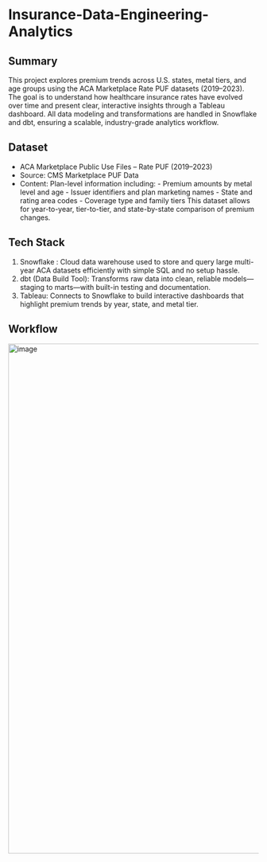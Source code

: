 # Insurance-Data-Engineering-Analytics
## Summary
This project explores premium trends across U.S. states, metal tiers, and age groups using the ACA Marketplace Rate PUF datasets (2019–2023).
The goal is to understand how healthcare insurance rates have evolved over time and present clear, interactive insights through a Tableau dashboard.
All data modeling and transformations are handled in Snowflake and dbt, ensuring a scalable, industry-grade analytics workflow.

## Dataset
- ACA Marketplace Public Use Files – Rate PUF (2019–2023)
- Source: CMS Marketplace PUF Data
- Content: Plan-level information including:
           - Premium amounts by metal level and age
           - Issuer identifiers and plan marketing names
           - State and rating area codes
           - Coverage type and family tiers
This dataset allows for year-to-year, tier-to-tier, and state-by-state comparison of premium changes.
## Tech Stack 
1. Snowflake : Cloud data warehouse used to store and query large multi-year ACA datasets efficiently with simple SQL and no setup hassle.
2. dbt (Data Build Tool): Transforms raw data into clean, reliable models—staging to marts—with built-in testing and documentation.
3. Tableau: Connects to Snowflake to build interactive dashboards that highlight premium trends by year, state, and metal tier.

## Workflow 
<img width="1536" height="1024" alt="image" src="https://github.com/user-attachments/assets/97e18700-f178-485c-a344-cbe6c296bd47" />
